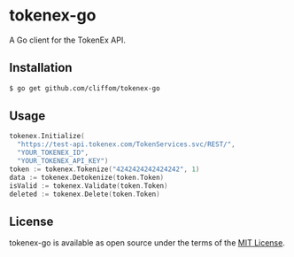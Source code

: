 # tokenex-go
A Go client for the TokenEx API.

## Installation

```bash
$ go get github.com/cliffom/tokenex-go
```

## Usage

```go
tokenex.Initialize(
  "https://test-api.tokenex.com/TokenServices.svc/REST/",
  "YOUR_TOKENEX_ID",
  "YOUR_TOKENEX_API_KEY")
token := tokenex.Tokenize("4242424242424242", 1)
data := tokenex.Detokenize(token.Token)
isValid := tokenex.Validate(token.Token)
deleted := tokenex.Delete(token.Token)
```

## License

tokenex-go is available as open source under the terms of the [MIT License](http://opensource.org/licenses/MIT).
